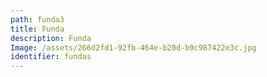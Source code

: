 ```yaml
---
path: funda3
title: Funda
description: Funda
Image: /assets/266d2fd1-92fb-464e-b20d-b9c987422e3c.jpg
identifier: fundas
---
```


